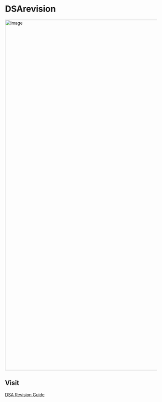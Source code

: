 # DSArevision

<img width="1158" alt="image" src="https://github.com/user-attachments/assets/79097535-ecf9-4517-8f02-ceb2ffa7202f">

## Visit 
<a href="https://dsarev.netlify.app/">DSA Revision Guide</a>
